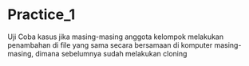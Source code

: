 # Practice_1
Uji Coba kasus jika masing-masing anggota kelompok melakukan penambahan di file yang sama secara bersamaan di komputer masing-masing, dimana sebelumnya sudah melakukan cloning
